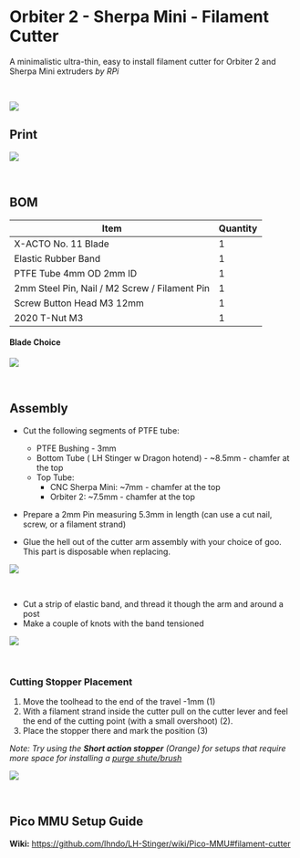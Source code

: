 # Orbiter 2 - Sherpa Mini - Filament Cutter


A minimalistic ultra-thin, easy to install filament cutter for Orbiter 2 and Sherpa Mini extruders
*by RPi*

<br>

![](Assets/1.png)


## Print

![](Assets/5.png)



<br>


## BOM

Item | Quantity
-|- 
X-ACTO No. 11 Blade  | 1
Elastic Rubber Band  | 1
PTFE Tube 4mm OD 2mm ID  | 1
2mm Steel Pin, Nail / M2 Screw / Filament Pin | 1
Screw Button Head M3 12mm  | 1
2020 T-Nut M3 | 1

#### Blade Choice
![](Assets/2.png)

<br>

## Assembly

* Cut the following segments of PTFE tube:
  * PTFE Bushing - 3mm
  * Bottom Tube ( LH Stinger w Dragon hotend) - ~8.5mm - chamfer at the top
  * Top Tube:
    * CNC Sherpa Mini: ~7mm - chamfer at the top
    * Orbiter 2: ~7.5mm - chamfer at the top

* Prepare a 2mm Pin measuring 5.3mm in length (can use a cut nail, screw, or a filament strand)  

* Glue the hell out of the cutter arm assembly with your choice of goo. This part is disposable when replacing.  

![](Assets/3.png)

<br>


* Cut a strip of elastic band, and thread it though the arm and around a post
* Make a couple of knots with the band tensioned  
  
![](Assets/4.png)

<br>

### Cutting Stopper Placement


1. Move the toolhead to the end of the travel -1mm (1)
2. With a filament strand inside the cutter pull on the cutter lever and feel the end of the cutting point (with a small overshoot) (2). 
3. Place the stopper there and mark the position (3)

*Note: Try using the **Short action stopper** (Orange) for setups that require more space for installing a [purge shute/brush](https://github.com/lhndo/LH-Stinger/tree/main/User_Mods/Other/Mini%20Purge%20Shute%20-%20%40LH)*  

![](Assets/6.png)

<br>

## Pico MMU Setup Guide

**Wiki:** https://github.com/lhndo/LH-Stinger/wiki/Pico-MMU#filament-cutter

